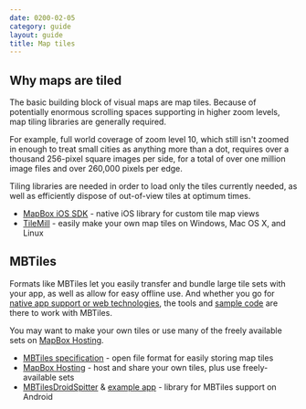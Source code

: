 ```yaml
---
date: 0200-02-05
category: guide
layout: guide
title: Map tiles
---
```

## Why maps are tiled

The basic building block of visual maps are map tiles. Because of potentially enormous scrolling spaces supporting in higher zoom levels, map tiling libraries are generally required. 

For example, full world coverage of zoom level 10, which still isn't zoomed in enough to treat small cities as anything more than a dot, requires over a thousand 256-pixel square images per side, for a total of over one million image files and over 260,000 pixels per edge. 

Tiling libraries are needed in order to load only the tiles currently needed, as well as efficiently dispose of out-of-view tiles at optimum times. 

 * [MapBox iOS SDK]({{site.baseurl}}/mobile) - native iOS library for custom tile map views
 * [TileMill]({{site.baseurl}}/tilemill) - easily make your own map tiles on Windows, Mac OS X, and Linux

## MBTiles

Formats like MBTiles let you easily transfer and bundle large tile sets with your app, as well as allow for easy offline use. And whether you go for [native app support or web technologies]({{site.baseurl}}/mobile/docs/platforms), the tools and [sample code]({{site.baseurl}}/mobile/docs/examples) are there to work with MBTiles. 

You may want to make your own tiles or use many of the freely available sets on [MapBox Hosting](http://tiles.mapbox.com/). 

 * [MBTiles specification](http://mbtiles.org) - open file format for easily storing map tiles
 * [MapBox Hosting](http://tiles.mapbox.com/) - host and share your own tiles, plus use freely-available sets
 * [MBTilesDroidSpitter](https://github.com/djcoin/MBTilesDroidSpitter) & [example app](https://github.com/djcoin/MBTilesDroidSpitterExampleSimple) - library for MBTiles support on Android
